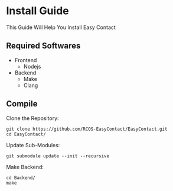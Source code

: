 # Install Guide
This Guide Will Help You Install Easy Contact

## Required Softwares
- Frontend
  - Nodejs
- Backend
  - Make
  - Clang

## Compile
Clone the Repository:
```shell
git clone https://github.com/RCOS-EasyContact/EasyContact.git
cd EasyContact/
```
Update Sub-Modules:
```shell
git submodule update --init --recursive
```
Make Backend:
```shell
cd Backend/
make
```
